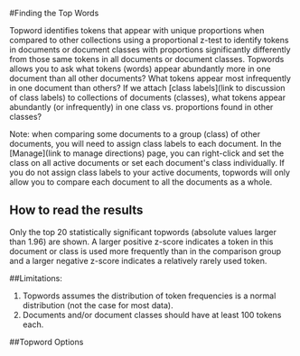 #Finding the Top Words

Topword identifies tokens that appear with unique proportions when compared to other collections using a proportional z-test to identify tokens in documents or document classes with proportions significantly differently from those same tokens in all documents or document classes. Topwords allows you to ask what tokens (words) appear abundantly more in one document than all other documents? What tokens appear most infrequently in one document than others? If we attach [class labels](link to discussion of class labels) to collections of documents (classes), what tokens appear abundantly (or infrequently) in one class vs. proportions found in other classes? 

Note: when comparing some documents to a group (class) of other documents, you will need to assign class labels to each document. In the [Manage](link to manage directions) page, you can right-click and set the class on all active documents or set each document's class individually. If you do not assign class labels to your active documents, topwords will only allow you to compare each document to all the documents as a whole.

## How to read the results
Only the top 20 statistically significant topwords (absolute values larger than 1.96) are shown. A larger positive z-score indicates a token in this document or class is used more frequently than in the comparison group and a larger negative z-score indicates a relatively rarely used token.


    
##Limitations: 
  1. Topwords assumes the distribution of token frequencies is a normal distribution (not the case for most data).
  2. Documents and/or document classes should have at least 100 tokens each. 

##Topword Options


